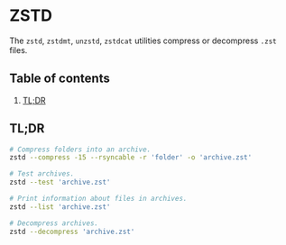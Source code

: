 # ZSTD

The `zstd`, `zstdmt`, `unzstd`, `zstdcat` utilities compress or decompress `.zst` files.

## Table of contents <!-- omit in toc -->

1. [TL;DR](#tldr)

## TL;DR

```sh
# Compress folders into an archive.
zstd --compress -15 --rsyncable -r 'folder' -o 'archive.zst'

# Test archives.
zstd --test 'archive.zst'

# Print information about files in archives.
zstd --list 'archive.zst'

# Decompress archives.
zstd --decompress 'archive.zst'
```
